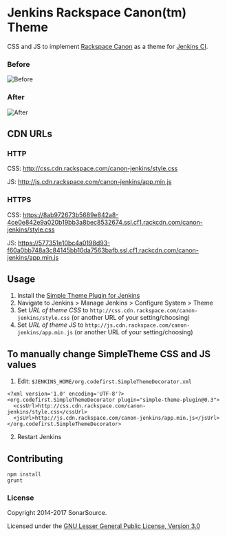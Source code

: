 # Jenkins Rackspace Canon(tm) Theme

CSS and JS to implement [Rackspace Canon](http://canon.rackspace.com/) as a theme for [Jenkins CI](http://jenkins-ci.org/).

### Before

![Before](CanonJenkinsBefore.png "Before")

### After

![After](CanonJenkinsAfter.png "After")

## CDN URLs

### HTTP

CSS: http://css.cdn.rackspace.com/canon-jenkins/style.css

JS: http://js.cdn.rackspace.com/canon-jenkins/app.min.js

### HTTPS

CSS: https://8ab972673b5689e842a8-4ce0e842e9a020b19bb3a8bec8532674.ssl.cf1.rackcdn.com/canon-jenkins/style.css

JS: https://577351e10bc4a0198d93-f60a0bb748a3c84145bb10da7563bafb.ssl.cf1.rackcdn.com/canon-jenkins/app.min.js

## Usage

1. Install the [Simple Theme Plugin for Jenkins](https://wiki.jenkins-ci.org/display/JENKINS/Simple+Theme+Plugin)
2. Navigate to Jenkins > Manage Jenkins > Configure System > Theme
3. Set _URL of theme CSS_ to `http://css.cdn.rackspace.com/canon-jenkins/style.css` (or another URL of your setting/choosing)
4. Set _URL of theme JS_ to `http://js.cdn.rackspace.com/canon-jenkins/app.min.js` (or another URL of your setting/choosing)

## To manually change SimpleTheme CSS and JS values

1. Edit: `$JENKINS_HOME/org.codefirst.SimpleThemeDecorator.xml`
```
<?xml version='1.0' encoding='UTF-8'?>
<org.codefirst.SimpleThemeDecorator plugin="simple-theme-plugin@0.3">
  <cssUrl>http://css.cdn.rackspace.com/canon-jenkins/style.css</cssUrl>
  <jsUrl>http://js.cdn.rackspace.com/canon-jenkins/app.min.js</jsUrl>
</org.codefirst.SimpleThemeDecorator>
```

2. Restart Jenkins
 

## Contributing

```
npm install
grunt
```

### License

Copyright 2014-2017 SonarSource.

Licensed under the [GNU Lesser General Public License, Version 3.0](http://www.gnu.org/licenses/lgpl.txt)